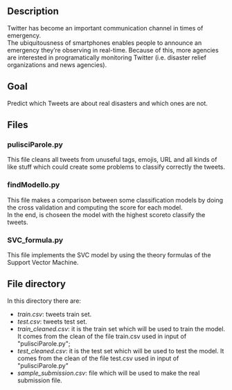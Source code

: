 ## Description
Twitter has become an important communication channel in times of emergency.<br>
The ubiquitousness of smartphones enables people to announce an emergency they’re observing in real-time. Because of this, more agencies are interested in programatically monitoring Twitter (i.e. disaster relief organizations and news agencies).

## Goal
Predict which Tweets are about real disasters and which ones are not.

## Files
### pulisciParole.py
This file cleans all tweets from unuseful tags, emojis, URL and all kinds of like stuff which could create some problems to classify correctly the tweets.

### findModello.py
This file makes a comparison between some classification models by doing the cross validation and computing the score for each model. <br>
In the end, is choseen the model with the highest scoreto classify the tweets.

### SVC_formula.py
This file implements the SVC model by using the theory formulas of the Support Vector Machine.

## File directory
In this directory there are:
- *train.csv*: tweets train set.  
- *test.csv*: tweets test set.
- *train_cleaned.csv*: it is the train set which will be used to train the model. It comes from the clean of the file train.csv used in input of "pulisciParole.py"; 
- *test_cleaned.csv*: it is the test set which will be used to test the model. It comes from the clean of the file test.csv used in input of "pulisciParole.py"
- *sample_submission.csv*: file which will be used to make the real submission file.